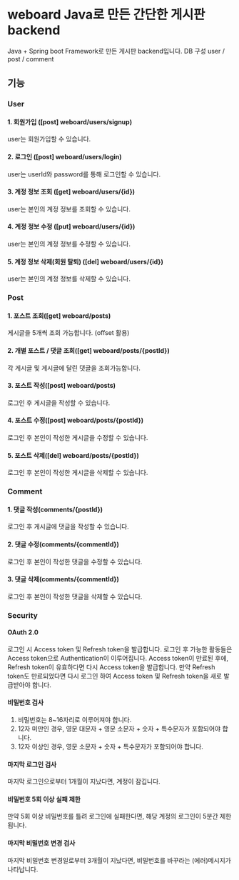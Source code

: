 # weboard Java로 만든 간단한 게시판 backend
Java + Spring boot Framework로 만든 게시판 backend입니다.
DB 구성
user / post / comment
## 기능

### User
#### 1. 회원가입 ([post] weboard/users/signup)
user는 회원가입할 수 있습니다.
#### 2. 로그인 ([post] weboard/users/login)
user는 userId와 password를 통해 로그인할 수 있습니다.
#### 3. 계정 정보 조회 ([get] weboard/users/{id})
user는 본인의 계정 정보를 조회할 수 있습니다.
#### 4. 계정 정보 수정 ([put] weboard/users/{id})
user는 본인의 계정 정보를 수정할 수 있습니다.
#### 5. 계정 정보 삭제(회원 탈퇴) ([del] weboard/users/{id})
user는 본인의 계정 정보를 삭제할 수 있습니다.

### Post
#### 1. 포스트 조회([get] weboard/posts)
게시글을 5개씩 조회 가능합니다. (offset 활용)
#### 2. 개별 포스트 / 댓글 조회([get] weboard/posts/{postId})
각 게시글 및 게시글에 달린 댓글을 조회가능합니다.
#### 3. 포스트 작성([post] weboard/posts)
로그인 후 게시글을 작성할 수 있습니다.
#### 4. 포스트 수정([post] weboard/posts/{postId})
로그인 후 본인이 작성한 게시글을 수정할 수 있습니다.
#### 5. 포스트 삭제([del] weboard/posts/{postId})
로그인 후 본인이 작성한 게시글을 삭제할 수 있습니다.

### Comment
#### 1. 댓글 작성(comments/{postId})
로그인 후 게시글에 댓글을 작성할 수 있습니다.
#### 2. 댓글 수정(comments/{commentId})
로그인 후 본인이 작성한 댓글을 수정할 수 있습니다.
#### 3. 댓글 삭제(comments/{commentId})
로그인 후 본인이 작성한 댓글을 삭제할 수 있습니다.

### Security
#### OAuth 2.0
로그인 시 Access token 및 Refresh token을 발급합니다.
로그인 후 가능한 활동들은 Access token으로 Authentication이 이루어집니다.
Access token이 만료된 후에, Refresh token이 유효하다면 다시 Access token을 발급합니다.
만약 Refresh token도 만료되었다면 다시 로그인 하여 Access token 및 Refresh token을 새로 발급받아야 합니다.

#### 비밀번호 검사
1. 비밀번호는 8~16자리로 이루어져야 합니다.
2. 12자 미만인 경우, 영문 대문자 + 영문 소문자 + 숫자 + 특수문자가 포함되어야 합니다.
3. 12자 이상인 경우, 영문 소문자 + 숫자 + 특수문자가 포함되어야 합니다.

#### 마지막 로그인 검사
마지막 로그인으로부터 1개월이 지났다면, 계정이 잠깁니다.

#### 비밀번호 5회 이상 실패 제한
만약 5회 이상 비밀번호를 틀려 로그인에 실패한다면, 해당 계정의 로그인이 5분간 제한됩니다.

#### 마지막 비밀번호 변경 검사
마지막 비밀번호 변경일로부터 3개월이 지났다면, 비밀번호를 바꾸라는 (에러)메시지가 나타납니다.
